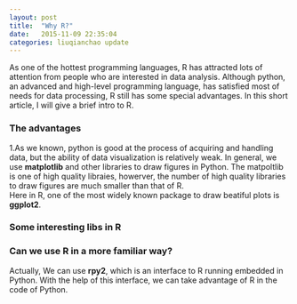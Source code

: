 ```yaml
---
layout: post
title:  "Why R?"
date:   2015-11-09 22:35:04
categories: liuqianchao update
---
```


As one of the hottest programming languages, R has attracted lots of attention from people who are interested in data analysis. Although python, an advanced and high-level programming language, has satisfied most of needs for data processing, R still has some special advantages. In this short article, I will give a brief intro to R.  

### The advantages  
1.As we known, python is good at the process of acquiring and handling data, but the ability of data visualization is relatively weak. In general, we use **matplotlib** and other libraries to draw figures in Python. The matpoltlib is one of high quality libraies, howerver, the number of high quality libraries to draw figures are much smaller than that of R.  
Here in R, one of the most widely known package to draw beatiful plots is **ggplot2**.
 

### Some interesting libs in R  

### Can we use R in a more familiar way?  
Actually, We can use **rpy2**, which is an interface to R running embedded in Python. With the help of this interface, we can take advantage of R in the code of Python.   